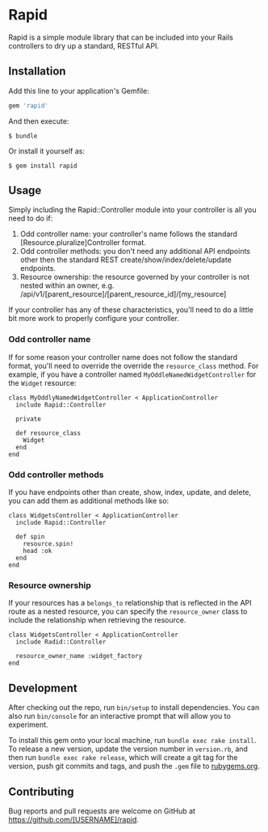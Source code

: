 # Rapid

Rapid is a simple module library that can be included into your Rails controllers to dry up a standard, RESTful API.

## Installation

Add this line to your application's Gemfile:

```ruby
gem 'rapid'
```

And then execute:

    $ bundle

Or install it yourself as:

    $ gem install rapid

## Usage

Simply including the Rapid::Controller module into your controller is all you need to do if:

1. Odd controller name: your controller's name follows the standard [Resource.pluralize]Controller format.
1. Odd controller methods: you don't need any additional API endpoints other then the standard REST create/show/index/delete/update endpoints.
1. Resource ownership: the resource governed by your controller is not nested within an owner, e.g. /api/v1/[parent_resource]/[parent_resource_id]/[my_resource]

If your controller has any of these characteristics, you'll need to do a little bit more work to properly configure your controller.

### Odd controller name

If for some reason your controller name does not follow the standard format, you'll need to override the override the `resource_class` method. For example, if you have a controller named `MyOddleNamedWidgetController` for the `Widget` resource:

```
class MyOddlyNamedWidgetController < ApplicationController
  include Rapid::Controller

  private

  def resource_class
    Widget
  end
end
```


### Odd controller methods

If you have endpoints other than create, show, index, update, and delete, you can add them as additional methods like so:

```
class WidgetsController < ApplicationController
  include Rapid::Controller

  def spin
    resource.spin!
    head :ok
  end
end
```

### Resource ownership

If your resources has a `belongs_to` relationship that is reflected in the API route as a nested resource, you can specify the `resource_owner` class to include the relationship when retrieving the resource.

```
class WidgetsController < ApplicationController
  include Radid::Controller

  resource_owner_name :widget_factory
end
```

## Development

After checking out the repo, run `bin/setup` to install dependencies. You can also run `bin/console` for an interactive prompt that will allow you to experiment.

To install this gem onto your local machine, run `bundle exec rake install`. To release a new version, update the version number in `version.rb`, and then run `bundle exec rake release`, which will create a git tag for the version, push git commits and tags, and push the `.gem` file to [rubygems.org](https://rubygems.org).

## Contributing

Bug reports and pull requests are welcome on GitHub at https://github.com/[USERNAME]/rapid.

